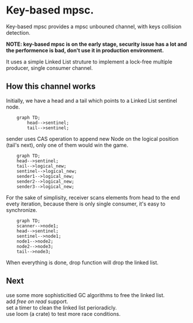 # Key-based mpsc.

Key-based mpsc provides a mpsc unbouned channel, with keys collision detection.

**NOTE: key-based mpsc is on the early stage, security issue has a lot and the performence is bad, don't use it in production environment.**

It uses a simple Linked List struture to implement a lock-free multiple producer, single consumer channel. 

## How this channel works
Initially, we have a head and a tail which points to a Linked List sentinel node.

```mermaid
    graph TD;
        head-->sentinel;
        tail-->sentinel;
```
sender uses CAS operation to append new Node on the logical position (tail's next), only one of them would win the game.

```mermaid
    graph TD;
    head-->sentinel;
    tail-->logical_new;
    sentinel-->logical_new;
    sender1-->logical_new;
    sender2-->logical_new;
    sender3-->logical_new;
```

For the sake of simplisity, receiver scans elements from head to the end evety iteration, because there is only single consumer, it's easy to synchronize.

```mermaid
    graph TD;
    scanner-->node1;
    head-->sentinel;
    sentinel-->node1;
    node1-->node2;
    node2-->node3;
    tail-->node3;
```

When everything is done, drop function will drop the linked list.

## Next
use some more sophisticitied GC algorithms to free the linked list.  
add *free on read* support.  
set a timer to clean the linked list perioradicly.  
use loom (a crate) to test more race conditions.  
